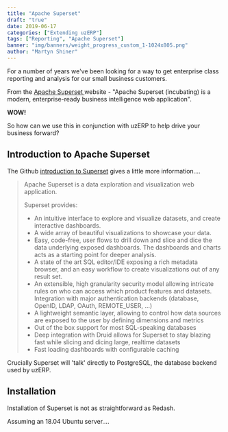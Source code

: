 ```yaml
---
title: "Apache Superset"
draft: "true"
date: 2019-06-17
categories: ["Extending uzERP"]
tags: ["Reporting", "Apache Superset"]
banner: "img/banners/weight_progress_custom_1-1024x805.png"
author: "Martyn Shiner"
---
```

For a number of years we've been looking for a  way to get enterprise class reporting and analysis for our small business customers.

From the [Apache Superset ]((https://github.com/apache/incubator-superset/blob/master/README.md)) website - "Apache Superset (incubating) is a modern, enterprise-ready business intelligence web application".

__WOW!__

So how can we use this in conjunction with uzERP to help drive your business forward?
<!--more-->

## Introduction to Apache Superset 

The Github [introduction to Superset](https://github.com/apache/incubator-superset) gives a little more information....

> Apache Superset is a data exploration and visualization web application.
>
> Superset provides:
>
> * An intuitive interface to explore and visualize datasets, and create interactive dashboards.
> * A wide array of beautiful visualizations to showcase your data.
> * Easy, code-free, user flows to drill down and slice and dice the data underlying exposed dashboards. The dashboards and charts acts as a starting point for deeper analysis.
> * A state of the art SQL editor/IDE exposing a rich metadata browser, and an easy workflow to create visualizations out of any result set.
> * An extensible, high granularity security model allowing intricate rules on who can access which product features and datasets. Integration with major authentication backends (database, OpenID, LDAP, OAuth, REMOTE_USER, ...)
> * A lightweight semantic layer, allowing to control how data sources are exposed to the user by defining dimensions and metrics
> * Out of the box support for most SQL-speaking databases
> * Deep integration with Druid allows for Superset to stay blazing fast while slicing and dicing large, realtime datasets
> * Fast loading dashboards with configurable caching

Crucially Superset will 'talk' directly to PostgreSQL, the database backend used by uzERP.

## Installation

Installation of Superset is not as straightforward as Redash.

Assuming an 18.04 Ubuntu server....